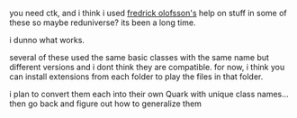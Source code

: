 you need ctk, and i think i used [fredrick olofsson's](https://github.com/redFrik) help on stuff in some of these so maybe reduniverse? its been a long time.

i dunno what works.

several of these used the same basic classes with the same name but different versions and i dont think they are compatible. for now, i think you can install extensions from each folder to play the files in that folder.

i plan to convert them each into their own Quark with unique class names... then go back and figure out how to generalize them 